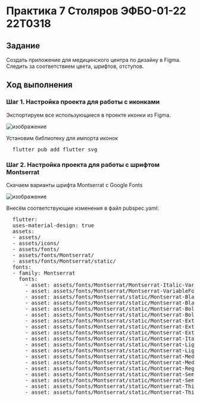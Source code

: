 # Практика 7 Столяров ЭФБО-01-22 22T0318
## Задание
Создать приложение для медицинского центра по дизайну в Figma. Следить за соответствием цвета, шрифтов, отступов.

## Ход выполнения

### Шаг 1. Настройка проекта для работы с иконками
Экспортируем все использующиеся в проекте иконки из Figma.

![изображение](https://github.com/user-attachments/assets/ad01d226-b8af-4209-bb92-ba540479a0f5)

Установим библиотеку для импорта иконок
<pre>
  flutter pub add flutter_svg
</pre>

### Шаг 2. Настройка проекта для работы с шрифтом Montserrat
Скачаем варианты шрифта Montserrat с Google Fonts

![изображение](https://github.com/user-attachments/assets/d1a58907-c273-486b-8c10-3a4d5aa04f7b)

Внесём соответствующие изменения в файл pubspec.yaml:
<pre>
  flutter:
  uses-material-design: true
  assets:
  - assets/
  - assets/icons/
  - assets/fonts/
  - assets/fonts/Montserrat/
  - assets/fonts/Montserrat/static/
  fonts:
  - family: Montserrat
    fonts:
      - asset: assets/fonts/Montserrat/Montserrat-Italic-VariableFont_wght.ttf
      - asset: assets/fonts/Montserrat/Montserrat-VariableFont_wght.ttf
      - asset: assets/fonts/Montserrat/static/Montserrat-Black.ttf
      - asset: assets/fonts/Montserrat/static/Montserrat-BlackItalic.ttf
      - asset: assets/fonts/Montserrat/static/Montserrat-Bold.ttf
      - asset: assets/fonts/Montserrat/static/Montserrat-BoldItalic.ttf
      - asset: assets/fonts/Montserrat/static/Montserrat-ExtraBoldItalic.ttf
      - asset: assets/fonts/Montserrat/static/Montserrat-ExtraLight.ttf
      - asset: assets/fonts/Montserrat/static/Montserrat-ExtraLightItalic.ttf
      - asset: assets/fonts/Montserrat/static/Montserrat-Italic.ttf
      - asset: assets/fonts/Montserrat/static/Montserrat-Light.ttf
      - asset: assets/fonts/Montserrat/static/Montserrat-LightItalic.ttf
      - asset: assets/fonts/Montserrat/static/Montserrat-Medium.ttf
      - asset: assets/fonts/Montserrat/static/Montserrat-MediumItalic.ttf
      - asset: assets/fonts/Montserrat/static/Montserrat-Regular.ttf
      - asset: assets/fonts/Montserrat/static/Montserrat-SemiBold.ttf
      - asset: assets/fonts/Montserrat/static/Montserrat-SemiBoldItalic.ttf
      - asset: assets/fonts/Montserrat/static/Montserrat-Thin.ttf
      - asset: assets/fonts/Montserrat/static/Montserrat-ThinItalic.ttf
</pre>
